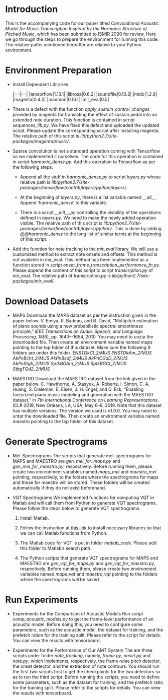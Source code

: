 Introduction
============

This is the accompanying code for our paper titled *Convolutional Acoustic Model for Music Transcription Inspired by the Harmonic Structure of Pitched Music*, which has been submitted to ISMIR 2020 for review. Here we go through the steps to prepare the environment for running this code. The relative paths mentioned hereafter are relative to your Python environment.

Environment Preparation
=======================

-   Install Dependent Libraries

    |:--|:--|
    |tensorflow|1.13.1|
    |librosa|0.6.2|
    |soundfile|0.10.2|
    |mido|1.2.9|
    |magenta|0.4.0|
    |madmon|0.16.1|
    |mir\_eval|0.5|

-   There is a defect with the function *apply\_sustain\_control\_changes* provided by magenta for translating the effect of sustain pedal into an extended note duration. This function is contained in script *sequences\_lib.py*. We have fixed this defect and uploaded the updated script. Please update the corresponding script after installing magenta. The relative path of this script is *lib/python2.7/site-packages/magenta/music/*.

-   Sparse convolution is not a standard operation coming with Tensorflow so we implemented it ourselves. The code for this operation is contained in script *harmonic\_dense.py*. Add this operation to Tensorflow as per the following steps.

    -   Append all the stuff in *harmonic\_dense.py* to script *layers.py* whose relative path is
        *lib/python2.7/site-packages/tensorflow/contrib/layers/python/layers/*.

    -   At the beginning of *layers.py*, there is a list variable named *\_\_all\_\_*. Append ‘*harmonic\_dense*’ to this variable.

    -   There is a script *\_\_init\_\_.py* controlling the visibility of the operations defined in *layers.py*. We need to make the newly added operation visible. The relative path of this script is
        *lib/python2.7/site-packages/tensorflow/contrib/layers/python/*.
        This is done by adding *@@harmonic\_dense* to the long list of similar terms at the beginning of this script.

-   Add the function for note tracking to the *mir\_eval* library. We will use a customized method to extract note onsets and offsets. This method is not available in mir\_eval. This method has been implemented as a function stored in script *onset\_frame\_transcription\_performance\_fn.py*. Please append the content of this script to script *transcription.py* of mir\_eval. The relative path of transcription.py is *lib/python2.7/site-packages/mir\_eval/*.

Download Datasets
=================

-   MAPS
    Download the MAPS dataset as per the instruction given in the paper below.
    V. Emiya, R. Badeau, and B. David, “Multipitch estimation of piano sounds using a new probabilistic spectral smoothness principle,” *IEEE Transactions on Audio, Speech, and Language Processing*, 18(6), pp. 1643–-1654, 2010.
    You may need to unzip the downloaded file. Then create an environment variable named *maps* pointing to the top folder of this dataset. Make sure the following 9 folders are under this folder.
    *ENSTDkCl\_2/MUS*
    *ENSTDkAm\_2/MUS*
    *AkPnBcht\_2/MUS*
    *AkPnBsdf\_2/MUS*
    *AkPnCGdD\_2/MUS*
    *AkPnStgb\_2/MUS*
    *SptkBGAm\_2/MUS*
    *SptkBGCl\_2/MUS*
    *StbgTGd2\_2/MUS*

-   MAESTRO
    Download the MAESTRO dataset from the link given in the paper below.
    C. Hawthorne, A. Stasyuk, A. Roberts, I. Simon, C. A. Huang, S. Dieleman, E. Elsen, J. H. Engel, and D. Eck, “Enabling factorized piano music modeling and generation with the MAESTRO dataset,” in *7th International Conference on Learning Representations*, ICLR 2019, New Orleans, LA, USA, May 6–9, 2019.
    Note that this dataset has multiple versions. The version we used is v1.0.0. You may need to untar the downloaded file. Then create an environment variable named *maestro* pointing to the top folder of this dataset.

Generate Spectrograms
=====================

-   Mel-Spectrograms
    The scripts that generate mel-spectrograms for MAPS and MAESTRO are *gen\_mel\_for\_maps.py* and *gen\_mel\_for\_maestro.py*, respectively. Before running them, please create two environment variables named *maps\_mel* and *maestro\_mel* pointing, respectively, to the folders where the spectrograms for maps and those for maestro will be stored. These folders will be created automatically if they do not exist beforehand.

-   VQT Spectrograms
    We implemented functions for computing VQT in Matlab and will call them from Python to generate VQT spectrograms. Please follow the steps below to generate VQT spectrograms.

    1.  Install Matlab.

    2.  Follow the instruction at [this link](https://au.mathworks.com/help/matlab/matlab-engine-for-python.html?s_tid=CRUX_lftnav) to install necessary libraries so that we can call Matlab functions from Python.

    3.  The Matlab code for VQT is put in folder *matlab\_code*. Please add this folder to Matlab’s search path.

    4.  The Python scripts that generate VQT spectrograms for MAPS and MAESTRO are *gen\_vqt\_for\_maps.py* and *gen\_vqt\_for\_maestro.py*, respectively. Before running them, please create two environment variables named *maps\_vqt* and *maestro\_vqt* pointing to the folders where the spectrograms will be saved.

Run Experiments
===============

-   Experiments for the Comparison of Acoustic Models
    Run script *comp\_acoustic\_models.py* to get the frame-level performance of an acoustic model. Before doing this, you need to configure some parameters, such as the acoustic model, the dataset for training, and the prefetch ration for the training split. Please refer to the script for details. You can view the results with tensorboard.

-   Experiments for the Performance of Our AMT System
    The are three scripts under folder *note\_tracking*, namely, *frame.py*, *onset.py* and *note.py*, which implements, respectively, the frame-wise pitch detector, the onset detector, and the extraction of note contours. You should run the first two scripts first to get the checkpoints for the two detectors so as to run the third script. Before running the scripts, you need to define some parameters, such as the dataset for training, and the prefetch ratio for the training split. Please refer to the scripts for details. You can view the results with tensorboard.


